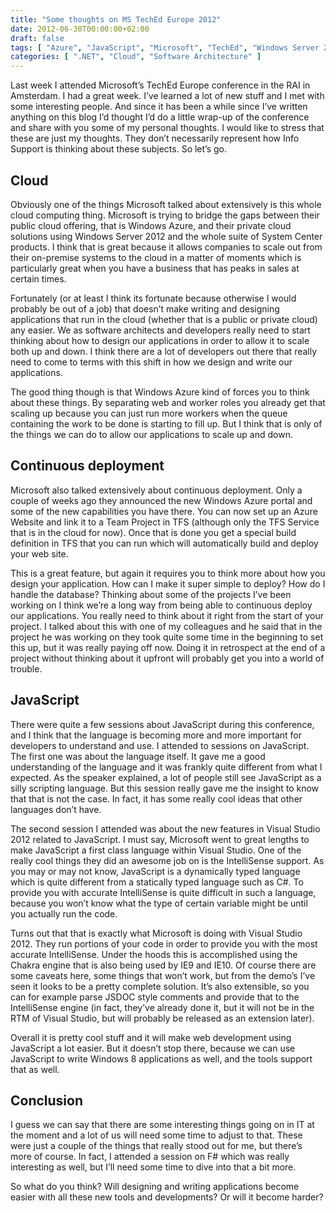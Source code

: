 ```yaml
---
title: "Some thoughts on MS TechEd Europe 2012"
date: 2012-06-30T00:00:00+02:00
draft: false
tags: [ "Azure", "JavaScript", "Microsoft", "TechEd", "Windows Server 2012" ]
categories: [ ".NET", "Cloud", "Software Architecture" ]
---
```


Last week I attended Microsoft’s TechEd Europe conference in the RAI in Amsterdam. I had a great week. I’ve learned a lot of new stuff and I met with some interesting people. And since it has been a while since I’ve written anything on this blog I’d thought I’d do a little wrap-up of the conference and share with you some of my personal thoughts. I would like to stress that these are just my thoughts. They don’t necessarily represent how Info Support is thinking about these subjects. So let’s go.

## Cloud

Obviously one of the things Microsoft talked about extensively is this whole cloud computing thing. Microsoft is trying to bridge the gaps between their public cloud offering, that is Windows Azure, and their private cloud solutions using Windows Server 2012 and the whole suite of System Center products. I think that is great because it allows companies to scale out from their on-premise systems to the cloud in a matter of moments which is particularly great when you have a business that has peaks in sales at certain times.

Fortunately (or at least I think its fortunate because otherwise I would probably be out of a job) that doesn’t make writing and designing applications that run in the cloud (whether that is a public or private cloud) any easier. We as software architects and developers really need to start thinking about how to design our applications in order to allow it to scale both up and down. I think there are a lot of developers out there that really need to come to terms with this shift in how we design and write our applications.

The good thing though is that Windows Azure kind of forces you to think about these things. By separating web and worker roles you already get that scaling up because you can just run more workers when the queue containing the work to be done is starting to fill up. But I think that is only of the things we can do to allow our applications to scale up and down.

## Continuous deployment

Microsoft also talked extensively about continuous deployment. Only a couple of weeks ago they announced the new Windows Azure portal and some of the new capabilities you have there. You can now set up an Azure Website and link it to a Team Project in TFS (although only the TFS Service that is in the cloud for now). Once that is done you get a special build definition in TFS that you can run which will automatically build and deploy your web site.

This is a great feature, but again it requires you to think more about how you design your application. How can I make it super simple to deploy? How do I handle the database? Thinking about some of the projects I’ve been working on I think we’re a long way from being able to continuous deploy our applications. You really need to think about it right from the start of your project. I talked about this with one of my colleagues and he said that in the project he was working on they took quite some time in the beginning to set this up, but it was really paying off now. Doing it in retrospect at the end of a project without thinking about it upfront will probably get you into a world of trouble.

## JavaScript

There were quite a few sessions about JavaScript during this conference, and I think that the language is becoming more and more important for developers to understand and use. I attended to sessions on JavaScript. The first one was about the language itself. It gave me a good understanding of the language and it was frankly quite different from what I expected. As the speaker explained, a lot of people still see JavaScript as a silly scripting language. But this session really gave me the insight to know that that is not the case. In fact, it has some really cool ideas that other languages don’t have.

The second session I attended was about the new features in Visual Studio 2012 related to JavaScript. I must say, Microsoft went to great lengths to make JavaScript a first class language within Visual Studio. One of the really cool things they did an awesome job on is the IntelliSense support. As you may or may not know, JavaScript is a dynamically typed language which is quite different from a statically typed language such as C#. To provide you with accurate IntelliSense is quite difficult in such a language, because you won’t know what the type of certain variable might be until you actually run the code.

Turns out that that is exactly what Microsoft is doing with Visual Studio 2012. They run portions of your code in order to provide you with the most accurate IntelliSense. Under the hoods this is accomplished using the Chakra engine that is also being used by IE9 and IE10. Of course there are some caveats here, some things that won’t work, but from the demo’s I’ve seen it looks to be a pretty complete solution. It’s also extensible, so you can for example parse JSDOC style comments and provide that to the IntelliSense engine (in fact, they’ve already done it, but it will not be in the RTM of Visual Studio, but will probably be released as an extension later).

Overall it is pretty cool stuff and it will make web development using JavaScript a lot easier. But it doesn’t stop there, because we can use JavaScript to write Windows 8 applications as well, and the tools support that as well.

## Conclusion

I guess we can say that there are some interesting things going on in IT at the moment and a lot of us will need some time to adjust to that. These were just a couple of the things that really stood out for me, but there’s more of course. In fact, I attended a session on F# which was really interesting as well, but I’ll need some time to dive into that a bit more.

So what do you think? Will designing and writing applications become easier with all these new tools and developments? Or will it become harder?